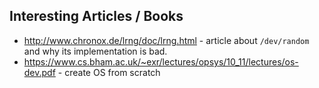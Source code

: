 ## Interesting Articles / Books 

* http://www.chronox.de/lrng/doc/lrng.html - article about `/dev/random` and why its implementation is bad.
* https://www.cs.bham.ac.uk/~exr/lectures/opsys/10_11/lectures/os-dev.pdf - create OS from scratch
